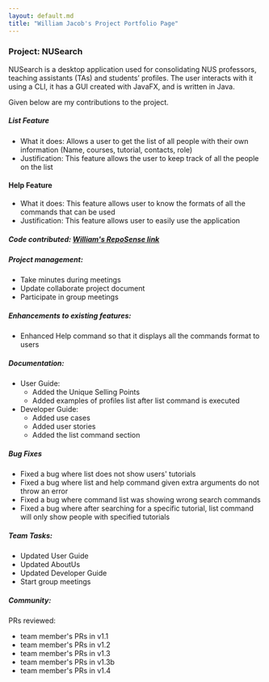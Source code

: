 ```yaml
---
layout: default.md
title: "William Jacob's Project Portfolio Page"
---
```


### Project: NUSearch

NUSearch is a desktop application used for consolidating NUS professors, teaching assistants (TAs) and students’ profiles. The user interacts with it using a CLI, it has a GUI created with JavaFX, and is written in Java.

Given below are my contributions to the project.

##### List Feature
* What it does: Allows a user to get the list of all people with their own information (Name, courses, tutorial, contacts, role)
* Justification: This feature allows the user to keep track of all the people on the list

#### Help Feature
* What it does: This feature allows user to know the formats of all the commands that can be used
* Justification: This feature allows user to easily use the application


##### **Code contributed**: [William's RepoSense link](https://nus-cs2103-ay2324s1.github.io/tp-dashboard/?search=wjacobw&breakdown=false&sort=groupTitle%20dsc&sortWithin=title&since=2023-09-22&timeframe=commit&mergegroup=&groupSelect=groupByRepos)

##### **Project management**:
* Take minutes during meetings 
* Update collaborate project document 
* Participate in group meetings


##### **Enhancements to existing features**:
* Enhanced Help command so that it displays all the commands format to users

##### **Documentation**:
  * User Guide:
    * Added the Unique Selling Points
    * Added examples of profiles list after list command is executed
  * Developer Guide:
    * Added use cases
    * Added user stories
    * Added the list command section 

##### **Bug Fixes**
- Fixed a bug where list does not show users' tutorials
- Fixed a bug where list and help command given extra arguments do not throw an error
- Fixed a bug where command list was showing wrong search commands
- Fixed a bug where after searching for a specific tutorial, list command will only show people with specified tutorials

##### **Team Tasks**:
* Updated User Guide
* Updated AboutUs
* Updated Developer Guide
* Start group meetings


##### **Community**:

PRs reviewed:
  * team member's PRs in v1.1
  * team member's PRs in v1.2
  * team member's PRs in v1.3
  * team member's PRs in v1.3b
  * team member's PRs in v1.4
  


